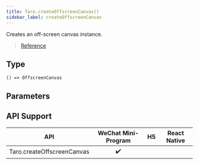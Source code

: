 ```yaml
---
title: Taro.createOffscreenCanvas()
sidebar_label: createOffscreenCanvas
---
```


Creates an off-screen canvas instance.

> [Reference](https://developers.weixin.qq.com/miniprogram/en/dev/api/canvas/wx.createOffscreenCanvas.html)

## Type

```tsx
() => OffscreenCanvas
```

## Parameters

## API Support

| API |  WeChat Mini-Program | H5 | React Native |
| :---: | :---: | :---: | :---: |
| Taro.createOffscreenCanvas | ✔️ |  |  |
